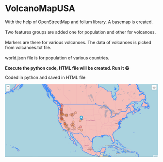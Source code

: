 # VolcanoMapUSA

With the help of OpenStreetMap and folium library. A basemap is created. <br> <br>
Two features groups are added one for population and other for volcanoes. <br> <br>
Markers are there for various volcanoes. The data of volcanoes is picked from volcanoes.txt file. <br> <br>
world.json file is for population of various countries. <br> <br>
<b>Execute the python code, HTML file will be created. Run it :smiley: </b>

Coded in python and saved in HTML file <br>

<img src=volc.png>
